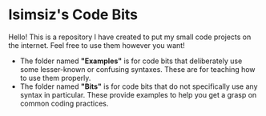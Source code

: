 # Isimsiz's Code Bits
Hello! This is a repository I have created to put my small code projects on the internet. Feel free to use them however you want!

- The folder named **"Examples"** is for code bits that deliberately use some lesser-known or confusing syntaxes. These are for teaching how to use them properly.
- The folder named **"Bits"** is for code bits that do not specifically use any syntax in particular. These provide examples to help you get a grasp on common coding practices.